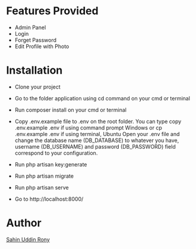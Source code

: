 # Features Provided
- Admin Panel
- Login
- Forget Password
- Edit Profile with Photo

# Installation
- Clone your project
- Go to the folder application using cd command on your cmd or terminal
- Run composer install on your cmd or terminal
- Copy .env.example file to .env on the root folder. You can type copy .env.example .env if using command prompt Windows or cp .env.example .env if using terminal, Ubuntu
Open your .env file and change the database name (DB_DATABASE) to whatever you have, username (DB_USERNAME) and password (DB_PASSWORD) field correspond to your configuration.

- Run php artisan key:generate
- Run php artisan migrate
- Run php artisan serve
- Go to http://localhost:8000/


# Author

[Sahin Uddin Rony](https://www.linkedin.com/in/sahinuddinrony/)

